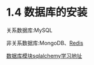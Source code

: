 # 1.4 数据库的安装

关系数据库:MySQL

非关系数据库:MongoDB、[Redis](https://xintiaohuiyi.gitbook.io/flask-note/7redisjian-zhi-dui-shu-ju-ku)

[数据库模块sqlalchemy学习地址](https://xintiaohuiyi.gitbook.io/flask-note/4flaskshu-ju-ku)

